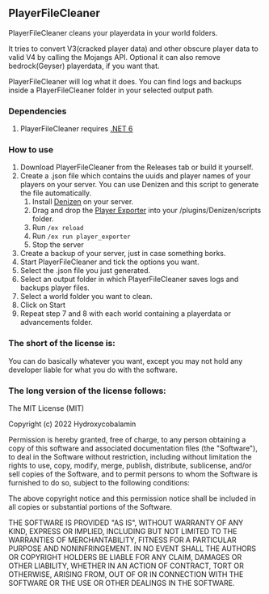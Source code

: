 ﻿PlayerFileCleaner
-----------------

PlayerFileCleaner cleans your playerdata in your world folders.

It tries to convert V3(cracked player data) and other obscure player data to valid V4 by calling the Mojangs API.
Optional it can also remove bedrock(Geyser) playerdata, if you want that.

PlayerFileCleaner will log what it does. You can find logs and backups inside a PlayerFileCleaner folder in your selected output path.

### Dependencies

1. PlayerFileCleaner requires [.NET 6](https://dotnet.microsoft.com/en-us/download/dotnet/6.0)

### How to use

1. Download PlayerFileCleaner from the Releases tab or build it yourself.
2. Create a .json file which contains the uuids and player names of your players on your server. You can use Denizen and this script to generate the file automatically.
    1. Install [Denizen](https://github.com/Hydroxycobalamin/Denizen-Script-Collection) on your server.
    2. Drag and drop the [Player Exporter](https://forum.denizenscript.com/resources/player-exporter.105/) into your /plugins/Denizen/scripts folder.
    3. Run `/ex reload`
    4. Run `/ex run player_exporter`
    5. Stop the server
3. Create a backup of your server, just in case something borks.
4. Start PlayerFileCleaner and tick the options you want.
5. Select the .json file you just generated.
6. Select an output folder in which PlayerFileCleaner saves logs and backups player files.
7. Select a world folder you want to clean.
8. Click on Start
9. Repeat step 7 and 8 with each world containing a playerdata or advancements folder.

### The short of the license is:

You can do basically whatever you want, except you may not hold any developer liable for what you do with the software.

### The long version of the license follows:

The MIT License (MIT)

Copyright (c) 2022 Hydroxycobalamin

Permission is hereby granted, free of charge, to any person obtaining a copy
of this software and associated documentation files (the "Software"), to deal
in the Software without restriction, including without limitation the rights
to use, copy, modify, merge, publish, distribute, sublicense, and/or sell
copies of the Software, and to permit persons to whom the Software is
furnished to do so, subject to the following conditions:

The above copyright notice and this permission notice shall be included in all
copies or substantial portions of the Software.

THE SOFTWARE IS PROVIDED "AS IS", WITHOUT WARRANTY OF ANY KIND, EXPRESS OR
IMPLIED, INCLUDING BUT NOT LIMITED TO THE WARRANTIES OF MERCHANTABILITY,
FITNESS FOR A PARTICULAR PURPOSE AND NONINFRINGEMENT. IN NO EVENT SHALL THE
AUTHORS OR COPYRIGHT HOLDERS BE LIABLE FOR ANY CLAIM, DAMAGES OR OTHER
LIABILITY, WHETHER IN AN ACTION OF CONTRACT, TORT OR OTHERWISE, ARISING FROM,
OUT OF OR IN CONNECTION WITH THE SOFTWARE OR THE USE OR OTHER DEALINGS IN THE SOFTWARE.